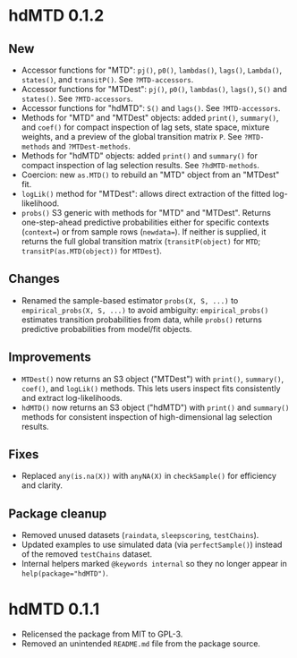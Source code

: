 # hdMTD 0.1.2

## New
* Accessor functions for "MTD": `pj()`, `p0()`, `lambdas()`,
  `lags()`, `Lambda()`, `states()`, and `transitP()`. See `?MTD-accessors`.
* Accessor functions for "MTDest": `pj()`, `p0()`, `lambdas()`,
  `lags()`, `S()` and `states()`. See `?MTD-accessors`.
* Accessor functions for "hdMTD": `S()` and `lags()`. See `?MTD-accessors`.
* Methods for "MTD" and "MTDest" objects: added `print()`, `summary()`, and `coef()` for compact inspection of
  lag sets, state space, mixture weights, and a preview of the global transition matrix `P`. See `?MTD-methods` and `?MTDest-methods`.
* Methods for "hdMTD" objects: added `print()` and `summary()` for compact inspection of
  lag selection results. See `?hdMTD-methods`.
* Coercion: new `as.MTD()` to rebuild an "MTD" object from an "MTDest" fit.
* `logLik()` method for "MTDest": allows direct extraction of the fitted log-likelihood.
* `probs()` S3 generic with methods for "MTD" and "MTDest". Returns one-step-ahead predictive probabilities
  either for specific contexts (`context=`) or from sample rows (`newdata=`). If neither is supplied, it returns
  the full global transition matrix (`transitP(object)` for `MTD`; `transitP(as.MTD(object))` for `MTDest`).

## Changes
* Renamed the sample-based estimator `probs(X, S, ...)` to `empirical_probs(X, S, ...)` to avoid ambiguity:
  `empirical_probs()` estimates transition probabilities from data, while `probs()` returns predictive probabilities
  from model/fit objects.

## Improvements
* `MTDest()` now returns an S3 object ("MTDest") with `print()`, `summary()`, `coef()`, and `logLik()` methods.
  This lets users inspect fits consistently and extract log-likelihoods.
* `hdMTD()` now returns an S3 object ("hdMTD") with `print()` and `summary()` methods for consistent inspection
  of high-dimensional lag selection results.

## Fixes
* Replaced `any(is.na(X))` with `anyNA(X)` in `checkSample()` for efficiency and clarity.

## Package cleanup
* Removed unused datasets (`raindata`, `sleepscoring`, `testChains`).
* Updated examples to use simulated data (via `perfectSample()`) instead of the removed `testChains` dataset.
* Internal helpers marked `@keywords internal` so they no longer appear in `help(package="hdMTD")`.

# hdMTD 0.1.1

* Relicensed the package from MIT to GPL-3.
* Removed an unintended `README.md` file from the package source.

